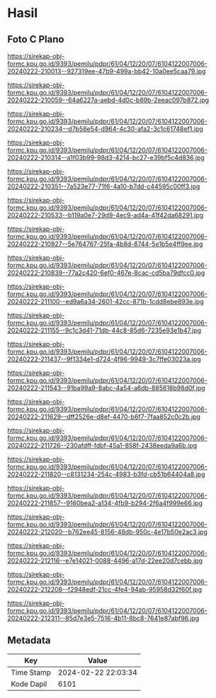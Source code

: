 # Hasil

## Foto C Plano

https://sirekap-obj-formc.kpu.go.id/9393/pemilu/pdpr/61/04/12/20/07/6104122007006-20240222-210013--927319ee-47b9-499a-bb42-10a0ee5caa79.jpg

https://sirekap-obj-formc.kpu.go.id/9393/pemilu/pdpr/61/04/12/20/07/6104122007006-20240222-210059--64a6227a-aebd-4d0c-b89b-2eeac097b872.jpg

https://sirekap-obj-formc.kpu.go.id/9393/pemilu/pdpr/61/04/12/20/07/6104122007006-20240222-210234--d7b58e54-d964-4c30-afa2-3c1c61748ef1.jpg

https://sirekap-obj-formc.kpu.go.id/9393/pemilu/pdpr/61/04/12/20/07/6104122007006-20240222-210314--a1f03b99-98d3-4214-bc27-e39bf5c4d836.jpg

https://sirekap-obj-formc.kpu.go.id/9393/pemilu/pdpr/61/04/12/20/07/6104122007006-20240222-210351--7a523e77-71f6-4a10-b7dd-c44595c00ff3.jpg

https://sirekap-obj-formc.kpu.go.id/9393/pemilu/pdpr/61/04/12/20/07/6104122007006-20240222-210533--b119a0e7-29d9-4ec9-ad4a-41f42da68291.jpg

https://sirekap-obj-formc.kpu.go.id/9393/pemilu/pdpr/61/04/12/20/07/6104122007006-20240222-210927--5e764767-25fa-4b8d-8744-5e1b5e4ff9ee.jpg

https://sirekap-obj-formc.kpu.go.id/9393/pemilu/pdpr/61/04/12/20/07/6104122007006-20240222-210839--77a2c420-6ef0-467e-8cac-cd5ba79dfcc0.jpg

https://sirekap-obj-formc.kpu.go.id/9393/pemilu/pdpr/61/04/12/20/07/6104122007006-20240222-211100--ed9a6a34-2601-42cc-871b-1cdd8ebe893e.jpg

https://sirekap-obj-formc.kpu.go.id/9393/pemilu/pdpr/61/04/12/20/07/6104122007006-20240222-211155--9c1c3d41-71db-44c8-85d6-7235e93e1b47.jpg

https://sirekap-obj-formc.kpu.go.id/9393/pemilu/pdpr/61/04/12/20/07/6104122007006-20240222-211437--9f1334e1-d724-4f96-9949-3c7ffe03023a.jpg

https://sirekap-obj-formc.kpu.go.id/9393/pemilu/pdpr/61/04/12/20/07/6104122007006-20240222-211543--91ba99a9-8abc-4a54-a6db-885618b98d0f.jpg

https://sirekap-obj-formc.kpu.go.id/9393/pemilu/pdpr/61/04/12/20/07/6104122007006-20240222-211629--dff2526e-d8ef-4470-b6f7-7faa852c0c2b.jpg

https://sirekap-obj-formc.kpu.go.id/9393/pemilu/pdpr/61/04/12/20/07/6104122007006-20240222-211726--230afdff-fdbf-45a1-858f-2438eeda9a6b.jpg

https://sirekap-obj-formc.kpu.go.id/9393/pemilu/pdpr/61/04/12/20/07/6104122007006-20240222-211820--c8131234-254c-4983-b3fd-cb51b64404a8.jpg

https://sirekap-obj-formc.kpu.go.id/9393/pemilu/pdpr/61/04/12/20/07/6104122007006-20240222-211857--9160bea2-a134-4fb9-b294-2f6a4f999e66.jpg

https://sirekap-obj-formc.kpu.go.id/9393/pemilu/pdpr/61/04/12/20/07/6104122007006-20240222-212020--b762ee45-8156-48db-950c-4e17b50e2ac3.jpg

https://sirekap-obj-formc.kpu.go.id/9393/pemilu/pdpr/61/04/12/20/07/6104122007006-20240222-212116--e7e14021-0088-4496-a17d-22ee20d7cebb.jpg

https://sirekap-obj-formc.kpu.go.id/9393/pemilu/pdpr/61/04/12/20/07/6104122007006-20240222-212208--f2948edf-21cc-4fe4-94ab-95958d32f60f.jpg

https://sirekap-obj-formc.kpu.go.id/9393/pemilu/pdpr/61/04/12/20/07/6104122007006-20240222-212311--85d7e3e5-7516-4b11-8bc8-7641e87abf96.jpg


## Metadata

| Key        | Value               |
| ---------- | ------------------- |
| Time Stamp | 2024-02-22 22:03:34 |
| Kode Dapil | 6101                |



